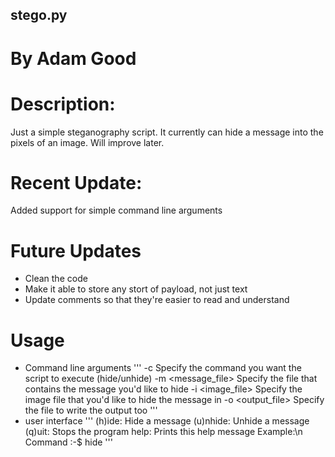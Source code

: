 ## stego.py
# By Adam Good

# Description:
Just a simple steganography script. It currently can hide a message into the pixels of an image.
Will improve later.

# Recent Update:
Added support for simple command line arguments

# Future Updates
* Clean the code
* Make it able to store any stort of payload, not just text
* Update comments so that they're easier to read and understand

# Usage
* Command line arguments
'''
-c <command>        Specify the command you want the script to execute (hide/unhide)
-m <message_file>   Specify the file that contains the message you'd like to hide
-i <image_file>     Specify the image file that you'd like to hide the message in
-o <output_file>    Specify the file to write the output too
'''
* user interface
'''
(h)ide:    Hide a message
(u)nhide:  Unhide a message
(q)uit:    Stops the program
help:      Prints this help message
Example:\n     Command :-$ hide
'''
